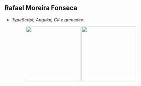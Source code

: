 ## Rafael Moreira Fonseca
* _TypeScript, Angular, C# e gamedev._


<div align="center">
  <img height="180em" src="https://github-readme-stats.vercel.app/api?username=RafaelMFonseca&theme=graywhite&count_private=true&show_icons=true&layout=compact&include_all_commits=true"/>
  <img height="180em" src="https://github-readme-stats.vercel.app/api/top-langs/?username=RafaelMFonseca&theme=graywhite&layout=compact"/>
</div>
